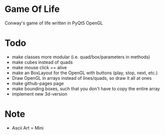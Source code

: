 # Game Of Life 
Conway's game of life written in PyQt5 OpenGL

# Todo
- make classes more modular (i.e. quad/box/parameters in methods)
- make cubes instead of quads
- make mouse click == alive
- make an BoxLayout for the OpenGL with buttons (play, stop, next, etc.)
- Draw OpenGL in arrays instead of lines/quads, so draw it all at ones
- make github-pages page
- make bounding boxes, such that you don't have to copy the entire array
- implement new 3d-version

# Note
- Ascii Art = Mini